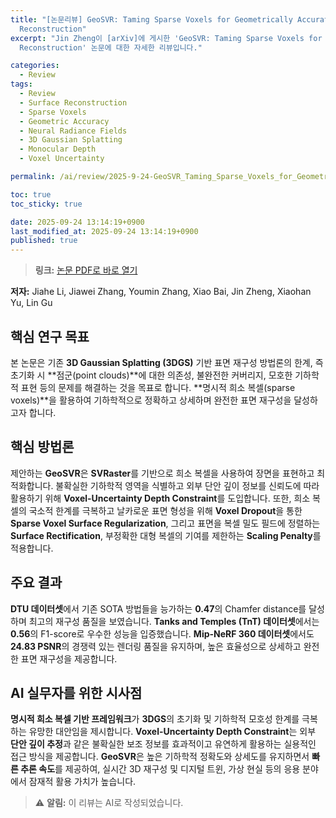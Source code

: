 ```yaml
---
title: "[논문리뷰] GeoSVR: Taming Sparse Voxels for Geometrically Accurate Surface
  Reconstruction"
excerpt: "Jin Zheng이 [arXiv]에 게시한 'GeoSVR: Taming Sparse Voxels for Geometrically Accurate Surface
  Reconstruction' 논문에 대한 자세한 리뷰입니다."

categories:
  - Review
tags:
  - Review
  - Surface Reconstruction
  - Sparse Voxels
  - Geometric Accuracy
  - Neural Radiance Fields
  - 3D Gaussian Splatting
  - Monocular Depth
  - Voxel Uncertainty

permalink: /ai/review/2025-9-24-GeoSVR_Taming_Sparse_Voxels_for_Geometrically_Accurate_Surface_Reconstruction/

toc: true
toc_sticky: true

date: 2025-09-24 13:14:19+0900
last_modified_at: 2025-09-24 13:14:19+0900
published: true
---
```

> **링크:** [논문 PDF로 바로 열기](https://arxiv.org/abs/2509.18090)

**저자:** Jiahe Li, Jiawei Zhang, Youmin Zhang, Xiao Bai, Jin Zheng, Xiaohan Yu, Lin Gu



## 핵심 연구 목표
본 논문은 기존 **3D Gaussian Splatting (3DGS)** 기반 표면 재구성 방법론의 한계, 즉 초기화 시 **점군(point clouds)**에 대한 의존성, 불완전한 커버리지, 모호한 기하학적 표현 등의 문제를 해결하는 것을 목표로 합니다. **명시적 희소 복셀(sparse voxels)**을 활용하여 기하학적으로 정확하고 상세하며 완전한 표면 재구성을 달성하고자 합니다.

## 핵심 방법론
제안하는 **GeoSVR**은 **SVRaster**를 기반으로 희소 복셀을 사용하여 장면을 표현하고 최적화합니다. 불확실한 기하학적 영역을 식별하고 외부 단안 깊이 정보를 신뢰도에 따라 활용하기 위해 **Voxel-Uncertainty Depth Constraint**를 도입합니다. 또한, 희소 복셀의 국소적 한계를 극복하고 날카로운 표면 형성을 위해 **Voxel Dropout**을 통한 **Sparse Voxel Surface Regularization**, 그리고 표면을 복셀 밀도 필드에 정렬하는 **Surface Rectification**, 부정확한 대형 복셀의 기여를 제한하는 **Scaling Penalty**를 적용합니다.

## 주요 결과
**DTU 데이터셋**에서 기존 SOTA 방법들을 능가하는 **0.47**의 Chamfer distance를 달성하며 최고의 재구성 품질을 보였습니다. **Tanks and Temples (TnT) 데이터셋**에서는 **0.56**의 F1-score로 우수한 성능을 입증했습니다. **Mip-NeRF 360 데이터셋**에서도 **24.83 PSNR**의 경쟁력 있는 렌더링 품질을 유지하며, 높은 효율성으로 상세하고 완전한 표면 재구성을 제공합니다.

## AI 실무자를 위한 시사점
**명시적 희소 복셀 기반 프레임워크**가 **3DGS**의 초기화 및 기하학적 모호성 한계를 극복하는 유망한 대안임을 제시합니다. **Voxel-Uncertainty Depth Constraint**는 외부 **단안 깊이 추정**과 같은 불확실한 보조 정보를 효과적이고 유연하게 활용하는 실용적인 접근 방식을 제공합니다. **GeoSVR**은 높은 기하학적 정확도와 상세도를 유지하면서 **빠른 추론 속도**를 제공하여, 실시간 3D 재구성 및 디지털 트윈, 가상 현실 등의 응용 분야에서 잠재적 활용 가치가 높습니다.

> ⚠️ **알림:** 이 리뷰는 AI로 작성되었습니다.